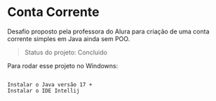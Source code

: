 # Conta Corrente

Desafio proposto pela professora do Alura para criação de uma conta corrente simples em Java ainda sem POO.

> Status do projeto: Concluido

Para rodar esse projeto no Windowns:

```

Instalar o Java versão 17 +
Instalar o IDE Intellij

```
